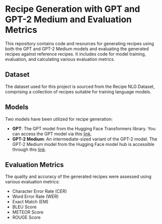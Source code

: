 # Recipe Generation with GPT and GPT-2 Medium and Evaluation Metrics

This repository contains code and resources for generating recipes using both the GPT and GPT-2 Medium models and evaluating the generated recipes against reference recipes. It includes code for model training, evaluation, and calculating various evaluation metrics.

## Dataset
The dataset used for this project is sourced from the Recipe NLG Dataset, comprising a collection of recipes suitable for training language models.

## Models
Two models have been utilized for recipe generation:

- **GPT**: The GPT model from the Hugging Face Transformers library. You can access the GPT model via this [link](https://huggingface.co/gpt2).
- **GPT-2 Medium**: An intermediate-sized variant of the GPT-2 model. The GPT-2 Medium model from the Hugging Face model hub is accessible through this [link](https://huggingface.co/gpt2-medium).

## Evaluation Metrics
The quality and accuracy of the generated recipes were assessed using various evaluation metrics:

- Character Error Rate (CER)
- Word Error Rate (WER)
- Exact Match (EM)
- BLEU Score
- METEOR Score
- ROUGE Score
